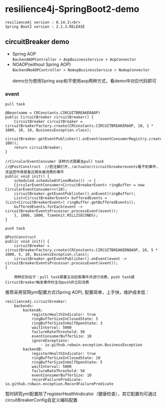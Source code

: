 # resilience4j-SpringBoot2-demo
    resilience4j version : 0.14.1\<br>
    Spring Boot2 version : 2.1.3.RELEASE

## circuitBreaker demo
* Spring AOP<br>
`BackendAOPController > AopBusinessService > AopConnector`
* NOAOP(without Spring AOP)<br>
`BackendNoAOPController > NoAopBusinessService > NoAopConnector`<br>
<br>demo分为使用Spring aop和不使用aop两种方式，看demo中对应代码即可
### event
`pull task`
```
@Bean(name = CRConstants.CIRCUITBREAKERAOP)
public CircuitBreaker circuitBreaker() {
    CircuitBreaker circuitBreaker = circuitBreakerFactory.create(CRConstants.CIRCUITBREAKERAOP, 10, 1 * 1000, 10, 10, BusinessException.class);
    circuitBreaker.getEventPublisher().onEvent(eventConsumerRegistry.createEventConsumer(CRConstants.CIRCUITBREAKERAOP, 100));
    return circuitBreaker;
}
  
//CircularEventConsumer 该种方式需要去pull task
//@PostConstruct  //若注解打开，/actuator/circuitbreakerevents看不到事件，该监控作用是看近期未被消费的事件
public void init() {
    scheduled.scheduleAtFixedRate(() -> {
    CircularEventConsumer<CircuitBreakerEvent> ringBuffer = new CircularEventConsumer<>(10);
    circuitBreaker.getEventPublisher().onEvent(ringBuffer);
    List<CircuitBreakerEvent> bufferedEvents = (List<CircuitBreakerEvent>) ringBuffer.getBufferedEvents();
    bufferedEvents.forEach(event -> circuitBreakerEventsProcessor.processEvent(event));
    }, 1000, 1000, TimeUnit.MILLISECONDS); 
}
```

`push task`

```
@PostConstruct
public void init() {
    circuitBreaker = circuitBreakerFactory.create(CRConstants.CIRCUITBREAKERNOAOP, 10, 5 * 1000, 5, 10, BusinessException.class);
    circuitBreaker.getEventPublisher().onEvent(event -> circuitBreakerEventsProcessor.processEvent(event));
}
```
        两种区别在于：pull task需要主动拉取事件并进行消费，push task是CircuitBreaker触发事件时主动push并立刻消费

推荐采用官网yml配置方式(Spring AOP), 配置简单，上手快，维护成本低：
```
resilience4j.circuitbreaker:
    backends:
        backendA:
            registerHealthIndicator: true
            ringBufferSizeInClosedState: 5
            ringBufferSizeInHalfOpenState: 3
            waitInterval: 5000
            failureRateThreshold: 50
            eventConsumerBufferSize: 10
            ignoreExceptions:
                - io.github.robwin.exception.BusinessException
        backendB:
            registerHealthIndicator: true
            ringBufferSizeInClosedState: 10
            ringBufferSizeInHalfOpenState: 5
            waitInterval: 5000
            failureRateThreshold: 50
            eventConsumerBufferSize: 10
            recordFailurePredicate: io.github.robwin.exception.RecordFailurePredicate
```
暂时研究yml配置除了registerHealthIndicator（健康检查），其它配置均可通过circuitBreakerConfig自定义编码配置
